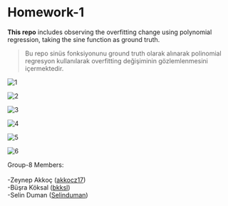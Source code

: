 # Homework-1

**This repo** includes observing the overfitting change using polynomial regression, taking the sine function as ground truth.

> Bu repo sinüs fonksiyonunu ground truth olarak alınarak polinomial regresyon kullanılarak overfitting değişiminin gözlemlenmesini içermektedir.


![1](https://user-images.githubusercontent.com/54817369/183484052-4bfbc377-9da5-4886-a627-522aa5b48312.JPG)


![2](https://user-images.githubusercontent.com/54817369/183484216-ff70cc2c-0adb-4b05-8142-36190964eaae.JPG)


![3](https://user-images.githubusercontent.com/54817369/183484231-21a452b9-7a39-4b54-8e51-db1025465bb7.JPG)


![4](https://user-images.githubusercontent.com/54817369/183484238-053667a7-ec49-4eeb-98eb-fb4580727a06.JPG)


![5](https://user-images.githubusercontent.com/54817369/183484245-e56c6aae-bdc2-4fb6-8f99-1c95dcd89294.JPG)

![6](https://user-images.githubusercontent.com/54817369/183484422-506e91e1-faa5-4abc-93a3-838e878aedca.JPG)


Group-8 Members: <br><br>
-Zeynep Akkoç (<a href="https://github.com/akkocz17" target="_blank">akkocz17</a>) <br>
-Büşra Köksal (<a href="https://github.com/bkksl" target="_blank">bkksl</a>) <br>
-Selin Duman  (<a href="https://github.com/Selinduman" target="_blank">Selinduman</a>) <br>


